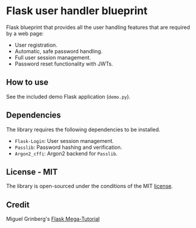 # Flask user handler blueprint

Flask blueprint that provides all the user handling features that are required by a web page:

- User registration.
- Automatic, safe password handling.
- Full user session management.
- Password reset functionality with JWTs.

## How to use

See the included demo Flask application (`demo.py`).

## Dependencies

The library requires the following dependencies to be installed.

- `Flask-Login`: User session management.
- `Passlib`: Password hashing and verification.
- `Argon2_cffi`: Argon2 backend for `Passlib`.

## License - MIT

The library is open-sourced under the conditions of the MIT [license](https://choosealicense.com/licenses/mit/).

## Credit

Miguel Grinberg's [Flask Mega-Tutorial](https://blog.miguelgrinberg.com/post/the-flask-mega-tutorial-part-i-hello-world)
